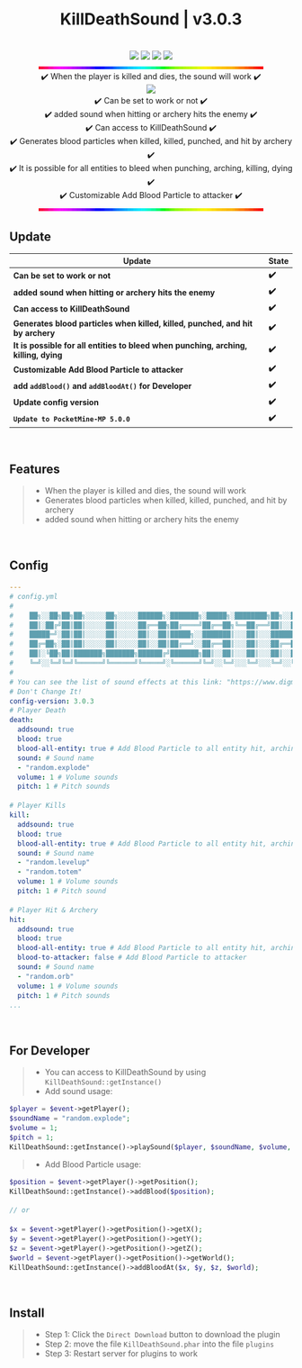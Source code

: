 <div align="center">
<h1>KillDeathSound | v3.0.3<h1>
</div>
<p align="center">
<a href="https://poggit.pmmp.io/p/KillDeathSound"><img src="https://poggit.pmmp.io/shield.state/KillDeathSound"></a>
<a href="https://poggit.pmmp.io/p/KillDeathSound"><img src="https://poggit.pmmp.io/shield.api/KillDeathSound"></a>
<a href="https://poggit.pmmp.io/p/KillDeathSound"><img src="https://poggit.pmmp.io/shield.dl.total/KillDeathSound"></a>
<a href="https://poggit.pmmp.io/p/KillDeathSound"><img src="https://poggit.pmmp.io/shield.dl/KillDeathSound"></a>
<br>

<img src="https://github.com/NoobMCBG/KillDeathSound/blob/main/rainbow.gif">
<br>
✔️ When the player is killed and dies, the sound will work ✔️
<br>
<img src="https://github.com/NoobMCBG/KillDeathSound/blob/main/icon.png"/>
<br>
✔️ Can be set to work or not ✔️
<br>
✔️ added sound when hitting or archery hits the enemy ✔️
<br>
✔️ Can access to KillDeathSound ✔️
<br>
✔️ Generates blood particles when killed, killed, punched, and hit by archery ✔️
<br>
✔️ It is possible for all entities to bleed when punching, arching, killing, dying ✔️
<br>
✔️ Customizable Add Blood Particle to attacker ✔️ 
  <br>

<img src="https://github.com/NoobMCBG/KillDeathSound/blob/main/rainbow.gif">
</p>

## Update
| **Update** | **State**|
| --- | --- |
| **Can be set to work or not** | **✔️**|
| **added sound when hitting or archery hits the enemy** | **✔️**|
| **Can access to KillDeathSound** | **✔️**|
| **Generates blood particles when killed, killed, punched, and hit by archery** | **✔️**|
| **It is possible for all entities to bleed when punching, arching, killing, dying** | **✔️**|
| **Customizable Add Blood Particle to attacker** | **✔️**|
| **add `addBlood()` and `addBloodAt()` for Developer** | **✔️**|
| **Update config version** | **✔️**|
| **`Update to PocketMine-MP 5.0.0`** | **✔️** |

<br>

## Features
>- When the player is killed and dies, the sound will work
>- Generates blood particles when killed, killed, punched, and hit by archery
>- added sound when hitting or archery hits the enemy
  
<br>

## Config
```yaml
---
# config.yml
#    
#    ██╗░░██╗██╗██╗░░░░░██╗░░░░░██████╗░███████╗░█████╗░████████╗██╗░░██╗░██████╗░█████╗░██╗░░░██╗███╗░░██╗██████╗░
#    ██║░██╔╝██║██║░░░░░██║░░░░░██╔══██╗██╔════╝██╔══██╗╚══██╔══╝██║░░██║██╔════╝██╔══██╗██║░░░██║████╗░██║██╔══██╗
#    █████═╝░██║██║░░░░░██║░░░░░██║░░██║█████╗░░███████║░░░██║░░░███████║╚█████╗░██║░░██║██║░░░██║██╔██╗██║██║░░██║
#    ██╔═██╗░██║██║░░░░░██║░░░░░██║░░██║██╔══╝░░██╔══██║░░░██║░░░██╔══██║░╚═══██╗██║░░██║██║░░░██║██║╚████║██║░░██║
#    ██║░╚██╗██║███████╗███████╗██████╔╝███████╗██║░░██║░░░██║░░░██║░░██║██████╔╝╚█████╔╝╚██████╔╝██║░╚███║██████╔╝
#    ╚═╝░░╚═╝╚═╝╚══════╝╚══════╝╚═════╝░╚══════╝╚═╝░░╚═╝░░░╚═╝░░░╚═╝░░╚═╝╚═════╝░░╚════╝░░╚═════╝░╚═╝░░╚══╝╚═════╝░
#
# You can see the list of sound effects at this link: "https://www.digminecraft.com/lists/sound_list_pe.php"
# Don't Change It!
config-version: 3.0.3
# Player Death
death:
  addsound: true
  blood: true
  blood-all-entity: true # Add Blood Particle to all entity hit, arching
  sound: # Sound name
  - "random.explode"
  volume: 1 # Volume sounds
  pitch: 1 # Pitch sounds

# Player Kills
kill:
  addsound: true
  blood: true
  blood-all-entity: true # Add Blood Particle to all entity hit, arching
  sound: # Sound name
  - "random.levelup"
  - "random.totem"
  volume: 1 # Volume sounds
  pitch: 1 # Pitch sound
  
# Player Hit & Archery
hit:
  addsound: true
  blood: true
  blood-all-entity: true # Add Blood Particle to all entity hit, arching
  blood-to-attacker: false # Add Blood Particle to attacker
  sound: # Sound name
  - "random.orb"
  volume: 1 # Volume sounds
  pitch: 1 # Pitch sounds
...
```

<br>

## For Developer
>- You can access to KillDeathSound by using ```KillDeathSound::getInstance()```
>- Add sound usage:
```php
$player = $event->getPlayer();
$soundName = "random.explode";
$volume = 1;
$pitch = 1;
KillDeathSound::getInstance()->playSound($player, $soundName, $volume, $pitch);
```

>- Add Blood Particle usage:
```php
$position = $event->getPlayer()->getPosition();
KillDeathSound::getInstance()->addBlood($position);

// or

$x = $event->getPlayer()->getPosition()->getX();
$y = $event->getPlayer()->getPosition()->getY();
$z = $event->getPlayer()->getPosition()->getZ();
$world = $event->getPlayer()->getPosition()->getWorld();
KillDeathSound::getInstance()->addBloodAt($x, $y, $z, $world);
```

<br>

## Install
>- Step 1: Click the `Direct Download` button to download the plugin
>- Step 2: move the file `KillDeathSound.phar` into the file `plugins`
>- Step 3: Restart server for plugins to work
